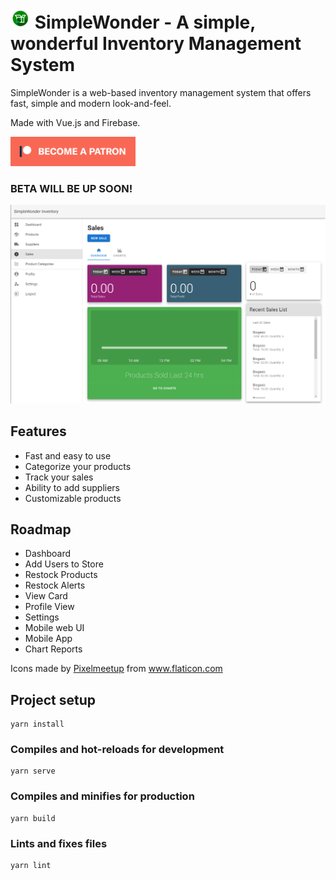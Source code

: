 # ![icon](https://raw.githubusercontent.com/dandansoysauce/winv/master/resources/icon-32.png "icon") SimpleWonder - A simple, wonderful Inventory Management System

SimpleWonder is a web-based inventory management system that offers fast, simple and modern look-and-feel.

Made with Vue.js and Firebase.

<a href="https://www.patreon.com/daniona">
<img src="https://raw.githubusercontent.com/dandansoysauce/winv/master/resources/patreon.png" alt="drawing" width="200"/>
</a>

### **BETA WILL BE UP SOON!**

![sample shot](https://raw.githubusercontent.com/dandansoysauce/winv/master/resources/sample-img-1.png)

## Features

* Fast and easy to use
* Categorize your products
* Track your sales
* Ability to add suppliers
* Customizable products

## Roadmap

* Dashboard
* Add Users to Store
* Restock Products
* Restock Alerts
* View Card
* Profile View
* Settings
* Mobile web UI
* Mobile App
* Chart Reports

<div>Icons made by <a href="https://www.flaticon.com/authors/pixelmeetup" title="Pixelmeetup">Pixelmeetup</a> from <a href="https://www.flaticon.com/" title="Flaticon">www.flaticon.com</a></div>

## Project setup

```
yarn install
```

### Compiles and hot-reloads for development

```
yarn serve
```

### Compiles and minifies for production

```
yarn build
```

### Lints and fixes files

```
yarn lint
```

